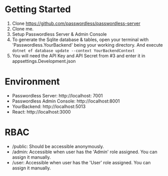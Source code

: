
# Getting Started
1. Clone https://github.com/passwordless/passwordless-server
2. Clone me.
3. Setup Passwordless Server & Admin Console
4. To generate the Sqlite database & tables, open your terminal with 'Passwordless.YourBackend' being your working directory. And execute
   `dotnet ef database update --context YourBackendContext`
5. You will need the API Key and API Secret from #3 and enter it in appsettings.Development.json

# Environment
- Passwordless Server: http://localhost: 7001
- Passwordless Admin Console: http://localhost:8001
- YourBackend: http://localhost:5013
- React: http://localhost:3000

# RBAC
- /public: Should be accessible anonymously.
- /admin: Accessible when user has the 'Admin' role assigned. You can assign it manually.
- /user: Accessible when user has the 'User' role assigned. You can assign it manually.

